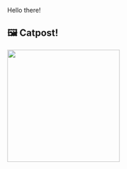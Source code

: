 Hello there!



## 🖼️ Catpost!

<sub>
    <img src="https://cdn2.thecatapi.com/images/dtn.jpg" height="256">
</sub>

